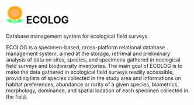 <img src="images\ecolog.png" alt="ECOLOG" style="zoom:150%;"/> ECOLOG
======

Database management system for ecological field surveys

ECOLOG is a specimen-based, cross-platform relational database management system, aimed at the storage, retrieval and preliminary analysis of data on sites, species, and specimens gathered in ecological field surveys and biodiversity inventories. The main goal of ECOLOG is to make the data gathered in ecological field surveys readily accessible, providing lists of species collected in the study area and informations on habitat preferences, abundance or rarity of a given species, biometrics, morphology, dominance, and spatial location of each specimen collected in the field.
